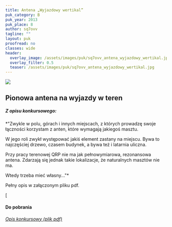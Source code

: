 ```yaml
---
title: Antena „Wyjazdowy wertikal”
puk_category: B
puk_year: 2013
puk_place: 8
author: sq7ovv
tagline: ""
layout: puk
proofread: no
classes: wide
header:
  overlay_image: /assets/images/puk/sq7ovv_antena_wyjazdowy_wertikal.jpg
  overlay_filter: 0.5
  teaser: /assets/images/puk/sq7ovv_antena_wyjazdowy_wertikal.jpg
---
```






 



![](assets/data/img/projects/2013-8-0.jpg) 



Pionowa antena na wyjazdy w teren
---------------------------------



##### Z opisu konkursowego:



*"Zwykle w polu, górach i innych miejscach, z których prowadzę swoje łączności korzystam z anten, które wymagają jakiegoś masztu.

 W jego roli zwykł występować jakiś element zastany na miejscu. Bywa to najczęściej drzewo, czasem budynek, a bywa też i latarnia uliczna.

 Przy pracy terenowej QRP nie ma jak pełnowymiarowa, rezonansowa antena. Zdarzają się jednak takie lokalizacje, że naturalnych masztów nie ma.

 Wtedy trzeba mieć własny..."*





 Pełny opis w załączonym pliku pdf.


[


#### Do pobrania

###### [Opis konkursowy (plik pdf)](assets/data/download/SQ7OVV_Antena-vertical-wyjazdowy.pdf)










 


